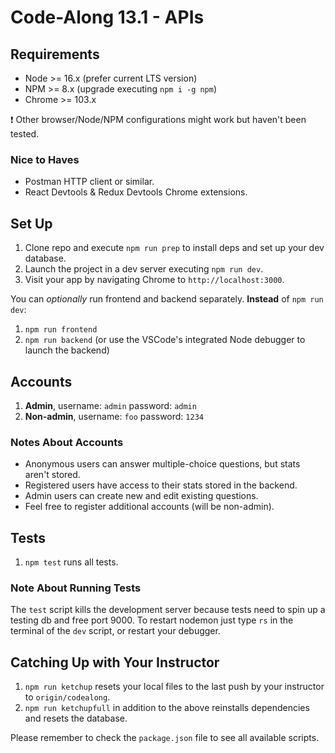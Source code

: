 # Code-Along 13.1 - APIs

## Requirements

- Node >= 16.x (prefer current LTS version)
- NPM >= 8.x (upgrade executing `npm i -g npm`)
- Chrome >= 103.x

❗ Other browser/Node/NPM configurations might work but haven't been tested.

### Nice to Haves

- Postman HTTP client or similar.
- React Devtools & Redux Devtools Chrome extensions.

## Set Up

1. Clone repo and execute `npm run prep` to install deps and set up your dev database.
2. Launch the project in a dev server executing `npm run dev`.
3. Visit your app by navigating Chrome to `http://localhost:3000`.

You can _optionally_ run frontend and backend separately. __Instead__ of `npm run dev`:

1. `npm run frontend`
2. `npm run backend` (or use the VSCode's integrated Node debugger to launch the backend)

## Accounts

1. __Admin__, username: `admin` password: `admin`
2. __Non-admin__, username: `foo` password: `1234`

### Notes About Accounts

- Anonymous users can answer multiple-choice questions, but stats aren't stored.
- Registered users have access to their stats stored in the backend.
- Admin users can create new and edit existing questions.
- Feel free to register additional accounts (will be non-admin).

## Tests

1. `npm test` runs all tests.

### Note About Running Tests

The `test` script kills the development server because tests need to spin up a testing db
and free port 9000. To restart nodemon just type `rs` in the terminal of the `dev` script,
or restart your debugger.

## Catching Up with Your Instructor

1. `npm run ketchup` resets your local files to the last push by your instructor to `origin/codealong`.
2. `npm run ketchupfull` in addition to the above reinstalls dependencies and resets the database.

Please remember to check the `package.json` file to see all available scripts.
